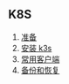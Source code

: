 ## K8S

1. [准备](docs/0-prepare.md)
2. [安装 k3s](docs/1-k3s.md)
3. [常用客户端](docs/2-tools.md)
4. [备份和恢复](docs/3-backup-restore.md)

